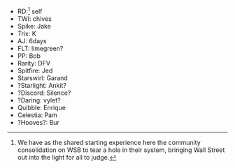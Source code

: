 - RD:[^rainboom] self
- TWI: chives <!-- possibly self , althrough I'm not a massive fna hof having myself -->
- Spike: Jake
- Trix: K
- AJ: 6days
- FLT: limegreen? <!-- could be chives if approaced from a different perspective ... -->
- PP: Bob
- Rarity: DFV
- Spitfire: Jed
- Starswirl: Garand
- ?Starlight: Ankit?
- ?Discord: Silence?
- ?Daring: vylet?
- Quibble: Enrique
- Celestia: Pam
- ?Hooves?: Bur

[^rainboom]: We have as the shared starting experience here the community consolidation on WSB to tear a hole in their system, bringing Wall Street out into the light for all to judge.
